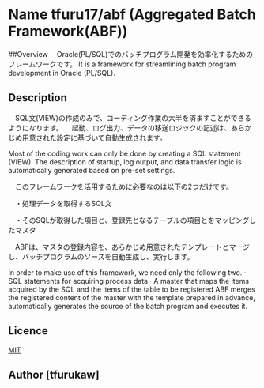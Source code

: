 Name tfuru17/abf
(Aggregated Batch Framework(ABF))
====

##Overview
　Oracle(PL/SQL)でのバッチプログラム開発を効率化するためのフレームワークです。
It is a framework for streamlining batch program development in Oracle (PL/SQL).


## Description
　SQL文(VIEW)の作成のみで、コーディング作業の大半を済ますことができるようになります。
　起動、ログ出力、データの移送ロジックの記述は、あらかじめ用意された設定に基づいて自動生成されます。

Most of the coding work can only be done by creating a SQL statement (VIEW).
The description of startup, log output, and data transfer logic is automatically generated based on pre-set settings.


　このフレームワークを活用するために必要なのは以下の2つだけです。
 
　・処理データを取得するSQL文
 
　・そのSQLが取得した項目と、登録先となるテーブルの項目とをマッピングしたマスタ
 
　ABFは、マスタの登録内容を、あらかじめ用意されたテンプレートとマージし、バッチプログラムのソースを自動生成し、実行します。

In order to make use of this framework, we need only the following two.
· SQL statements for acquiring process data
· A master that maps the items acquired by the SQL and the items of the table to be registered
ABF merges the registered content of the master with the template prepared in advance, automatically generates the source of the batch program and executes it.

## Licence
[MIT](https://github.com/tcnksm/tool/blob/master/LICENCE)

## Author [tfurukaw]
